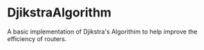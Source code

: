 DjikstraAlgorithm
=================
A basic implementation of Djikstra's Algorithim to help improve the efficiency of routers.
